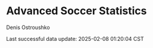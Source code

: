 # Advanced Soccer Statistics
Denis Ostroushko

<!-- gfm -->

Last successful data update: 2025-02-08 01:20:04 CST
